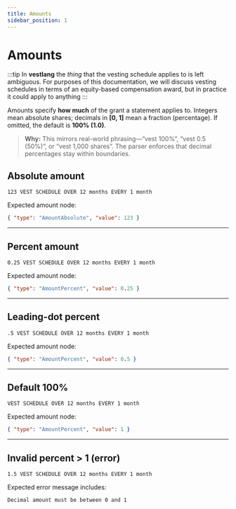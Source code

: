 ```yaml
---
title: Amounts
sidebar_position: 1
---
```

# Amounts

:::tip
In **vestlang** the *thing* that the vesting schedule applies to is left ambiguous.  For purposes of this documentation, we will discuss vesting schedules in terms of an equity-based compensation award, but in practice it could apply to anything
:::

Amounts specify **how much** of the grant a statement applies to. Integers mean absolute shares; decimals in **[0, 1]** mean a fraction (percentage). If omitted, the default is **100% (1.0)**.

> **Why:** This mirrors real-world phrasing—“vest 100%”, “vest 0.5 (50%)”, or “vest 1,000 shares”. The parser enforces that decimal percentages stay within boundaries.

## Absolute amount

```vest
123 VEST SCHEDULE OVER 12 months EVERY 1 month
```

Expected amount node:

```json
{ "type": "AmountAbsolute", "value": 123 }
```

---

## Percent amount

```vest
0.25 VEST SCHEDULE OVER 12 months EVERY 1 month
```

Expected amount node:

```json
{ "type": "AmountPercent", "value": 0.25 }
```

---

## Leading-dot percent

```vest
.5 VEST SCHEDULE OVER 12 months EVERY 1 month
```

Expected amount node:

```json
{ "type": "AmountPercent", "value": 0.5 }
```

---

## Default 100%

```vest
VEST SCHEDULE OVER 12 months EVERY 1 month
```

Expected amount node:

```json
{ "type": "AmountPercent", "value": 1 }
```

---

## Invalid percent > 1 (error)

```vest
1.5 VEST SCHEDULE OVER 12 months EVERY 1 month
```

Expected error message includes:

```
Decimal amount must be between 0 and 1
```


